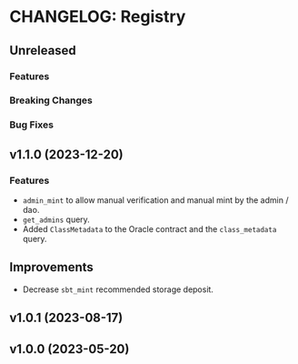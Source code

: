 <!-- markdownlint-disable MD013 -->
<!-- markdownlint-disable MD024 -->

<!--
Changelogs are for humans, not machines.
There should be an entry for every single version.
The same types of changes should be grouped.
The latest version comes first.
The release date of each version is displayed.

Usage:

Change log entries are to be added to the Unreleased section. Example entry:

* [#<PR-number>](https://github.com/umee-network/umee/pull/<PR-number>) <description>
-->

# CHANGELOG: Registry

## Unreleased

### Features

### Breaking Changes

### Bug Fixes

## v1.1.0 (2023-12-20)

### Features

+ `admin_mint` to allow manual verification and manual mint by the admin / dao.
+ `get_admins` query.
+ Added `ClassMetadata` to the Oracle contract and the `class_metadata` query.

## Improvements

+ Decrease `sbt_mint` recommended storage deposit.

## v1.0.1 (2023-08-17)

## v1.0.0 (2023-05-20)
